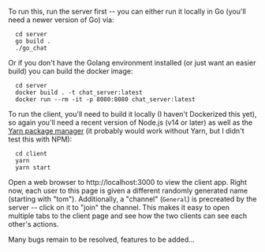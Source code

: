 To run this, run the server first -- you can either run it locally in Go (you'll need a newer version of Go) via:

```
  cd server
  go build .
  ./go_chat
```

Or if you don't have the Golang environment installed (or just want an easier build) you can build the docker image:

```
  cd server
  docker build . -t chat_server:latest
  docker run --rm -it -p 8080:8080 chat_server:latest
```

To run the client, you'll need to build it locally (I haven't Dockerized this yet), so again you'll need a recent version of Node.js (v14 or later) as well as the [Yarn package manager](https://yarnpkg.com/) (it probably would work without Yarn, but I didn't test this with NPM):

```
  cd client
  yarn
  yarn start
```

Open a web browser to http://localhost:3000 to view the client app. Right now, each user to this page is given a different randomly generated name (starting with "tom"). Additionally, a "channel" (`General`) is precreated by the server -- click on it to "join" the channel. This makes it easy to open multiple tabs to the client page and see how the two clients can see each other's actions.

Many bugs remain to be resolved, features to be added...
